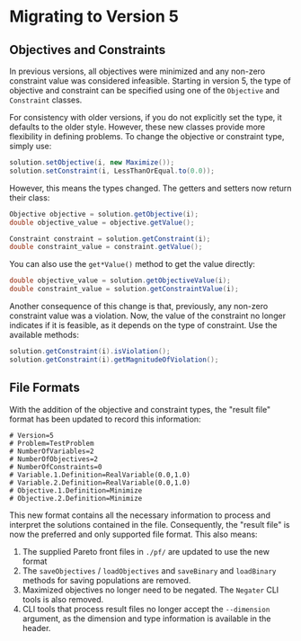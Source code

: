 # Migrating to Version 5

## Objectives and Constraints

In previous versions, all objectives were minimized and any non-zero constraint value was considered infeasible.
Starting in version 5, the type of objective and constraint can be specified using one of the `Objective` and
`Constraint` classes.

For consistency with older versions, if you do not explicitly set the type, it defaults to the older style.
However, these new classes provide more flexibility in defining problems.  To change the objective or constraint
type, simply use:

```java
solution.setObjective(i, new Maximize());
solution.setConstraint(i, LessThanOrEqual.to(0.0));
```

However, this means the types changed.  The getters and setters now return their class:

```java
Objective objective = solution.getObjective(i);
double objective_value = objective.getValue();

Constraint constraint = solution.getConstraint(i);
double constraint_value = constraint.getValue();
```

You can also use the `get*Value()` method to get the value directly:

```java
double objective_value = solution.getObjectiveValue(i);
double constraint_value = solution.getConstraintValue(i);
```

Another consequence of this change is that, previously, any non-zero constraint value was a violation.  Now, the value
of the constraint no longer indicates if it is feasible, as it depends on the type of constraint.  Use the available
methods:

```java
solution.getConstraint(i).isViolation();
solution.getConstraint(i).getMagnitudeOfViolation();
```

## File Formats

With the addition of the objective and constraint types, the "result file" format has been updated to record this
information:

```
# Version=5
# Problem=TestProblem
# NumberOfVariables=2
# NumberOfObjectives=2
# NumberOfConstraints=0
# Variable.1.Definition=RealVariable(0.0,1.0)
# Variable.2.Definition=RealVariable(0.0,1.0)
# Objective.1.Definition=Minimize
# Objective.2.Definition=Minimize
```

This new format contains all the necessary information to process and interpret the solutions contained in the file.
Consequently, the "result file" is now the preferred and only supported file format.  This also means:

1. The supplied Pareto front files in `./pf/` are updated to use the new format
2. The `saveObjectives` / `loadObjectives` and `saveBinary` and `loadBinary` methods for saving populations are removed.
3. Maximized objectives no longer need to be negated.  The `Negater` CLI tools is also removed.
4. CLI tools that process result files no longer accept the `--dimension` argument, as the dimension and type
   information is available in the header.
